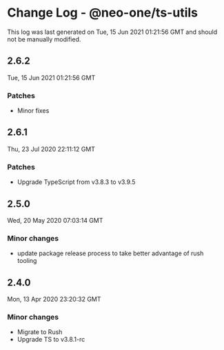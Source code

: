 # Change Log - @neo-one/ts-utils

This log was last generated on Tue, 15 Jun 2021 01:21:56 GMT and should not be manually modified.

## 2.6.2
Tue, 15 Jun 2021 01:21:56 GMT

### Patches

- Minor fixes

## 2.6.1
Thu, 23 Jul 2020 22:11:12 GMT

### Patches

- Upgrade TypeScript from v3.8.3 to v3.9.5

## 2.5.0
Wed, 20 May 2020 07:03:14 GMT

### Minor changes

- update package release process to take better advantage of rush tooling

## 2.4.0
Mon, 13 Apr 2020 23:20:32 GMT

### Minor changes

- Migrate to Rush
- Upgrade TS to v3.8.1-rc

